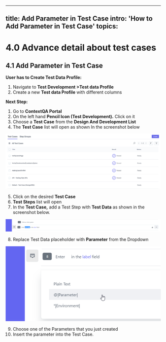 ---
title: Add Parameter in Test Case
intro: 'How to Add Parameter in Test Case'
topics:
  - 

# <a name="_ami6luvtyyx0"></a>**4.0 Advance detail about test cases**
## <a name="_ezatbsoc0a3"></a>**4.1**   **Add Parameter in Test Case**

**User has to Create Test Data Profile:** 

1. Navigate to **Test Development >Test data Profile**
2. Create a new **Test data Profile** with different columns

**Next Step:** 

1. Go to **ContextQA Portal** 
2. On the left hand **Pencil Icon (Test Development).** Click on it 
3. Choose a **Test Case** from the **Design And Development List** 
4. The **Test Case** list will open as shown In the screenshot below

![](imgs/test-case-list.png)

5. Click on the desired **Test Case**
6. **Test Steps** list will open
7. In the **Test Case,** add a Test Step with **Test Data** as shown in the screenshot below.

![](imgs/template%20test%20data.png)

8. Replace Test Data placeholder with **Parameter** from the Dropdown

![](imgs/dropdown.png)

9. Choose one of the Parameters that you just created 
10. Insert the parameter into the Test Case.
